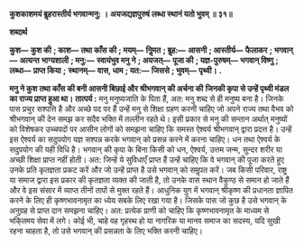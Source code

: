 **कुशकाशमयं बॢहरास्तीर्य भगवान्मनु: ।** **अयजद्यज्ञपुरुषं लब्धा स्थानं यतो भुवम् ॥ ३१॥** 

**शब्दार्थ** 

**कुश—** **कुश की** **; काश—** **तथा काँस की** **; मयम्—** **निॢमत** **; बॢह:—** **आसनी** **; आस्तीर्य—** **फैलाकर** **; भगवान्—** **अत्यन्त** **भाग्यशाली** **; मनु:—** **स्वायंभुव मनु ने** **; अयजत्—** **पूजा की** **; यज्ञ-पुरुषम्—** **भगवान् विष्णु** **; लब्धा—** **प्राप्त किया** **;** **स्थानम्—** **वास, धाम** **; यत:—** **जिससे** **; भुवम्—** **पृथ्वी।** **.** 

**मनु ने कुश तथा काँस की बनी आसनी बिछाई और श्रीभगवान् की अर्चना की** **जिनकी कृपा से उन्हें पृथ्वी मंडल का राज्य प्राप्त हुआ था।** **तात्पर्य :** मनु मनुष्यजाति के पिता हैं, अत: मनु शब्द से ही मनुष्य बना है। जिनके पास प्रचुर सश्पत्ति है और अच्छे पद पर हैं उन्हें मनु से शिक्षा ग्रहण करनी चाहिए जो अपने राज्य तथा वैभव को श्रीभगवान् की देन समझ कर सदैव भक्ति में तल्लीन रहते थे। इसी प्रकार से मनु की सन्तान अर्थात् मनुष्यों को विशेषकर उच्चपदों पर आसीन लोगों को समझना चाहिए कि समस्त ऐश्वर्य श्रीभगवान् द्वारा प्रदत्त है। उन्हें इस ऐश्वर्य का सदुपयोग यज्ञ सश्पन्न करके भगवान् को प्रसन्न करने में करना चाहिए। धन तथा ऐश्वर्य के सदुपयोग की यही विधि है। भगवान् की कृपा के बिना किसी को धन, ऐश्वर्य, उत्तम जन्म, सुन्दर शरीर या अच्छी शिक्षा प्राप्त नहीं होती। अत: जिन्हें ये सुविधाएँ प्राप्त हैं उन्हें चाहिए कि वे भगवान् की पूजा करते हुए उनके प्रति कृतज्ञता प्रकट करें और जो उन्हें प्राप्त है उसे भगवान् को समॢपत करें। जब किसी परिवार, राष्ट्र या समाज द्वारा इस प्रकार की कृतज्ञता व्यक्त की जाती है, तो उनके वास स्थान वैकुण्ठ से समान हो जाते हैं और वे इस संसार में व्याप्त तीनों तापों से मुक्त रहते हैं। आधुनिक युग में भगवान् श्रीकृष्ण की प्रधानता ज्ञापित करने के लिए ही कृष्णभावनामृत का ध्येय सबके लिए रखा गया है। जिसके पास जो कुछ है उसे भगवान् के अनुग्रह से प्राप्त दान समझना चाहिए। अत: प्रत्येक प्राणी को चाहिए कि कृष्णभावनामृत के माध्यम से भकि्तमय सेवा में लगे। कोई भी, चाहे वह गृहस्थ हो या नागरिक या मानव समाज का सदस्य, यदि सुखी रहना चाहता है, तो उसे भगवान् की प्रसन्नता के लिए भक्ति करनी चाहिए।  